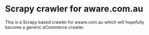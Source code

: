 # Scrapy crawler for aware.com.au
This is a Scrapy based crawler for aware.com.au which will hopefully become a generic eCommerce crawler.
